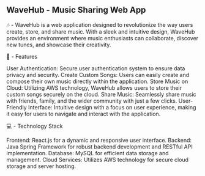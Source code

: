 ## **WaveHub - Music Sharing Web App**

🎶 - WaveHub is a web application designed to revolutionize the way users create, store, and share music. With a sleek and intuitive design, WaveHub provides an environment where music enthusiasts can collaborate, discover new tunes, and showcase their creativity.

🚀 - Features

User Authentication: Secure user authentication system to ensure data privacy and security.
Create Custom Songs: Users can easily create and compose their own music directly within the application.
Store Music on Cloud: Utilizing AWS technology, WaveHub allows users to store their custom songs securely on the cloud.
Share Music: Seamlessly share music with friends, family, and the wider community with just a few clicks.
User-Friendly Interface: Intuitive design with a focus on user experience, making it easy for users to navigate and interact with the application.

💻 - Technology Stack

Frontend: React.js for a dynamic and responsive user interface.
Backend: Java Spring Framework for robust backend development and RESTful API implementation.
Database: MySQL for efficient data storage and management.
Cloud Services: Utilizes AWS technology for secure cloud storage and server hosting.
